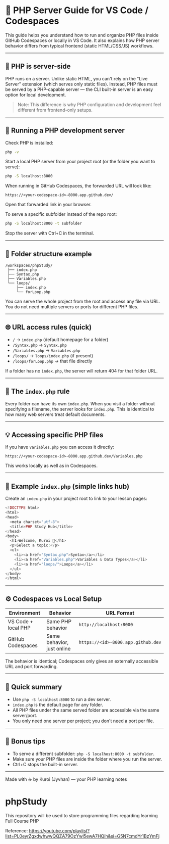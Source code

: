 # 🐘 PHP Server Guide for VS Code / Codespaces

This guide helps you understand how to run and organize PHP files inside GitHub Codespaces or locally in VS Code. It also explains how PHP server behavior differs from typical frontend (static HTML/CSS/JS) workflows.

---

## 🧠 PHP is server-side

PHP runs on a server. Unlike static HTML, you can't rely on the "Live Server" extension (which serves only static files). Instead, PHP files must be served by a PHP-capable server — the CLI built-in server is an easy option for local development.

> Note: This difference is why PHP configuration and development feel different from frontend-only setups.

---

## 🚀 Running a PHP development server

Check PHP is installed:

```bash
php -v
```

Start a local PHP server from your project root (or the folder you want to serve):

```bash
php -S localhost:8000
```

When running in GitHub Codespaces, the forwarded URL will look like:

```
https://<your-codespace-id>-8000.app.github.dev/
```

Open that forwarded link in your browser.

To serve a specific subfolder instead of the repo root:

```bash
php -S localhost:8000 -t subfolder
```

Stop the server with Ctrl+C in the terminal.

---

## 📁 Folder structure example

```
/workspaces/phpStudy/
 ├── index.php
 ├── Syntax.php
 ├── Variables.php
 └── loops/
     ├── index.php
     └── forLoop.php
```

You can serve the whole project from the root and access any file via URL. You do not need multiple servers or ports for different PHP files.

---

## 🌐 URL access rules (quick)

- `/` → `index.php` (default homepage for a folder)
- `/Syntax.php` → `Syntax.php`
- `/Variables.php` → `Variables.php`
- `/loops/` → `loops/index.php` (if present)
- `/loops/forLoop.php` → that file directly

If a folder has no `index.php`, the server will return 404 for that folder URL.

---

## 🧩 The `index.php` rule

Every folder can have its own `index.php`. When you visit a folder without specifying a filename, the server looks for `index.php`. This is identical to how many web servers treat default documents.

---

## 💡 Accessing specific PHP files

If you have `Variables.php` you can access it directly:

```
https://<your-codespace-id>-8000.app.github.dev/Variables.php
```

This works locally as well as in Codespaces.

---

## 🩵 Example `index.php` (simple links hub)

Create an `index.php` in your project root to link to your lesson pages:

```php
<!DOCTYPE html>
<html>
<head>
  <meta charset="utf-8">
  <title>PHP Study Hub</title>
</head>
<body>
  <h1>Welcome, Kuroi 👋</h1>
  <p>Select a topic:</p>
  <ul>
    <li><a href="Syntax.php">Syntax</a></li>
    <li><a href="Variables.php">Variables & Data Types</a></li>
    <li><a href="loops/">Loops</a></li>
  </ul>
</body>
</html>
```

---

## ⚙️ Codespaces vs Local Setup

| Environment             | Behavior                   | URL Format                         |
| ----------------------- | -------------------------- | ---------------------------------- |
| VS Code + local PHP     | Same PHP behavior          | `http://localhost:8000`            |
| GitHub Codespaces       | Same behavior, just online | `https://<id>-8000.app.github.dev` |

The behavior is identical; Codespaces only gives an externally accessible URL and port forwarding.

---

## 💎 Quick summary

- Use `php -S localhost:8000` to run a dev server.
- `index.php` is the default page for any folder.
- All PHP files under the same served folder are accessible via the same server/port.
- You only need one server per project; you don't need a port per file.

---

## 🧠 Bonus tips

- To serve a different subfolder: `php -S localhost:8000 -t subfolder`.
- Make sure your PHP files are inside the folder where you run the server.
- Ctrl+C stops the built-in server.

---

Made with ☕ by Kuroi (Jyvhan) — your PHP learning notes

# phpStudy
This repository will be used to store programming files regarding learning Full Course PHP 

Reference: https://youtube.com/playlist?list=PL0eyrZgxdwhwwQQZA79OzYwl5ewA7HQih&si=G5N7cmdYr1BzYmFj     
